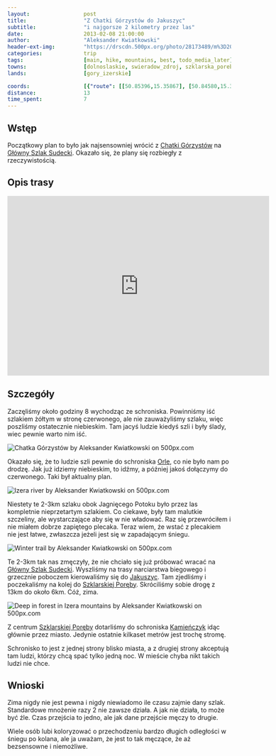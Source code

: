 ```yaml
---
layout:                 post
title:                  "Z Chatki Górzystów do Jakuszyc"
subtitle:               "i najgorsze 2 kilometry przez las"
date:                   2013-02-08 21:00:00
author:                 "Aleksander Kwiatkowski"
header-ext-img:         "https://drscdn.500px.org/photo/28173489/m%3D2048/41ecb7f85314d5275a384ec04d0774b5"
categories:             trip
tags:                   [main, hike, mountains, best, todo_media_later]
towns:                  [dolnoslaskie, swieradow_zdroj, szklarska_poreba]
lands:                  [gory_izerskie]

coords:                 [{"route": [[50.85396,15.35867], [50.84580,15.36713], [50.85000,15.38652], [50.84375,15.39906], [50.83578,15.41588], [50.81992,15.43880]], "type": "hike"}, {"route": [[50.81718,15.43235], [50.83165,15.43647], [50.82916,15.48651], [50.82661,15.49793], [50.83485,15.50059], [50.83268,15.51870]], "type": "train"}, {"route": [[50.83252,15.51861], [50.82501,15.50720], [50.81409,15.49621]], "type": "hike"}]
distance:               13
time_spent:             7
---
```


[wiki-chatka-gorzystow]:        https://pl.wikipedia.org/wiki/Chatka_G%C3%B3rzyst%C3%B3w
[wiki-gss]:                     https://pl.wikipedia.org/wiki/G%C5%82%C3%B3wny_Szlak_Sudecki
[wiki-orle]:                    https://pl.wikipedia.org/wiki/Schronisko_Turystyczne_%E2%80%9EOrle%E2%80%9D
[wiki-jakuszyce]:               https://pl.wikipedia.org/wiki/Jakuszyce
[wiki-szklarska]:               https://pl.wikipedia.org/wiki/Szklarska_Por%C4%99ba
[wiki-kamienczyk]:              https://pl.wikipedia.org/wiki/Schronisko_%E2%80%9EKamie%C5%84czyk%E2%80%9D


Wstęp
-----

Początkowy plan to było jak najsensowniej wrócić z [Chatki Górzystów][wiki-chatka-gorzystow] na
[Główny Szlak Sudecki][wiki-gss]. Okazało się, że plany się rozbiegły z rzeczywistością.

Opis trasy
----------

<iframe height='405' width='590' frameborder='0' allowtransparency='true' scrolling='no' src='https://www.strava.com/activities/333308093/embed/6dd615a3145db877530ec0e2bc4016f28bcaa97e'></iframe>

Szczegóły
---------

Zaczęliśmy około godziny 8 wychodząc ze schroniska. Powinniśmy iść szlakiem żółtym w stronę czerwonego, ale nie
zauważyliśmy szlaku, więc poszliśmy ostatecznie niebieskim. Tam jacyś ludzie kiedyś
szli i były ślady, wiec pewnie warto nim iść.

<div class='pixels-photo'>
  <p>
    <img src='https://drscdn.500px.org/photo/52556260/m%3D900/48a2474484519526a9f70e412f62419b' alt='Chatka Górzystów by Aleksander Kwiatkowski on 500px.com'>
  </p>
  <a href='https://500px.com/photo/52556260/chatka-g%C3%B3rzyst%C3%B3w-by-aleksander-kwiatkowski' alt='Chatka Górzystów by Aleksander Kwiatkowski on 500px.com'></a>
</div>
<script type='text/javascript' src='https://500px.com/embed.js'></script>

Okazało się, że to ludzie szli pewnie do schroniska [Orle][wiki-orle], co nie było nam po drodzę.
Jak już idziemy niebieskim, to idźmy, a później jakoś dołączymy do czerwonego. Taki był aktualny plan.

<div class='pixels-photo'>
  <p>
    <img src='https://drscdn.500px.org/photo/28173751/m%3D900/e5f98377532e1f9a2cc4df33ff0dc061' alt='Izera river by Aleksander Kwiatkowski on 500px.com'>
  </p>
  <a href='https://500px.com/photo/28173751/izera-river-by-aleksander-kwiatkowski' alt='Izera river by Aleksander Kwiatkowski on 500px.com'></a>
</div>
<script type='text/javascript' src='https://500px.com/embed.js'></script>

Niestety te 2-3km szlaku obok Jagnięcego Potoku było przez las kompletnie nieprzetartym szlakiem.
Co ciekawe, były tam malutkie szczeliny, ale wystarczające aby się w nie władować. Raz się
przewróciłem i nie miałem dobrze zapiętego plecaka. Teraz wiem, że wstać z plecakiem nie jest łatwe,
zwłaszcza jeżeli jest się w zapadającym śniegu.

<div class='pixels-photo'>
  <p>
    <img src='https://drscdn.500px.org/photo/28174365/m%3D900/7420dbc6de25344e8ccc1133cf410376' alt='Winter trail by Aleksander Kwiatkowski on 500px.com'>
  </p>
  <a href='https://500px.com/photo/28174365/winter-trail-by-aleksander-kwiatkowski' alt='Winter trail by Aleksander Kwiatkowski on 500px.com'></a>
</div>
<script type='text/javascript' src='https://500px.com/embed.js'></script>

Te 2-3km tak nas zmęczyły, że nie chciało się już próbować wracać na [Główny Szlak Sudecki][wiki-gss].
Wyszliśmy na trasy narciarstwa biegowego i grzecznie poboczem kierowaliśmy się do
[Jakuszyc][wiki-jakuszyce]. Tam zjedliśmy i poczekaliśmy na kolej do [Szklarskiej Poręby][wiki-szklarska].
Skróciliśmy sobie drogę z 13km do około 6km. Cóż, zima.

<div class='pixels-photo'>
  <p>
    <img src='https://drscdn.500px.org/photo/122282655/m%3D900/b744ae87daa881108397e38be502db03' alt='Deep in forest in Izera mountains by Aleksander Kwiatkowski on 500px.com'>
  </p>
  <a href='https://500px.com/photo/122282655/deep-in-forest-in-izera-mountains-by-aleksander-kwiatkowski' alt='Deep in forest in Izera mountains by Aleksander Kwiatkowski on 500px.com'></a>
</div>
<script type='text/javascript' src='https://500px.com/embed.js'></script>

Z centrum [Szklarskiej Poręby][wiki-szklarska] dotarliśmy do schroniska [Kamieńczyk][wiki-kamienczyk]
idąc głównie przez miasto. Jedynie ostatnie kilkaset metrów jest trochę stromę.

Schronisko to jest z jednej strony blisko miasta, a z drugiej strony akceptują tam ludzi,
którzy chcą spać tylko jedną noc. W mieście chyba nikt takich ludzi nie chce.

Wnioski
-------

Zima nigdy nie jest pewna i nigdy niewiadomo ile czasu zajmie dany szlak. Standardowe mnożenie razy 2
nie zawsze działa. A jak nie działa, to może być źle. Czas przejścia to jedno, ale jak dane przejście
męczy to drugie.

Wiele osób lubi koloryzować o przechodzeniu bardzo długich odległości w śniegu po kolana, ale ja uważam,
że jest to tak męczące, że aż bezsensowne i niemożliwe.
